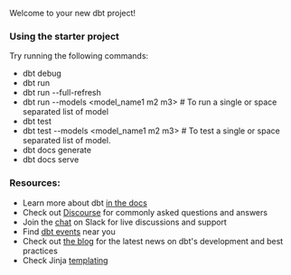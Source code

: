 Welcome to your new dbt project!

### Using the starter project

Try running the following commands:
- dbt debug
- dbt run   
- dbt run --full-refresh
- dbt run --models <model_name1 m2 m3>   # To run a single  or space separated list of model
- dbt test
- dbt test --models <model_name1 m2 m3>  # To test a single or space separated list of model.
- dbt docs generate
- dbt docs serve


### Resources:
- Learn more about dbt [in the docs](https://docs.getdbt.com/docs/introduction)
- Check out [Discourse](https://discourse.getdbt.com/) for commonly asked questions and answers
- Join the [chat](http://slack.getdbt.com/) on Slack for live discussions and support
- Find [dbt events](https://events.getdbt.com) near you
- Check out [the blog](https://blog.getdbt.com/) for the latest news on dbt's development and best practices
- Check Jinja [templating](https://docs.getdbt.com/tutorial/using-jinja)
